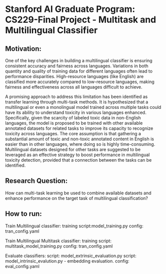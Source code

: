 # Stanford AI Graduate Program: CS229-Final Project - Multitask and Multilingual Classifier

## Motivation:
One of the key challenges in building a multilingual classifier is ensuring consistent accuracy and fairness across languages. Variations in both quantity and quality of training data for different languages often lead to performance disparities. High-resource languages (like English) are classified more accurately compared to low-resource languages, making fairness and effectiveness across all languages difficult to achieve.

A promising approach to address this limitation has been identified as transfer learning through multi-task methods. It is hypothesized that a multilingual or even a monolingual model trained across multiple tasks could have its ability to understand toxicity in various languages enhanced. Specifically, given the scarcity of labeled toxic data in non-English languages, the model is proposed to be trained with other available annotated datasets for related tasks to improve its capacity to recognize toxicity across languages. The core assumption is that gathering a substantial amount of toxic and non-toxic annotated content in English is easier than in other languages, where doing so is highly time-consuming. Multilingual datasets designed for other tasks are suggested to be leveraged as an effective strategy to boost performance in multilingual toxicity detection, provided that a connection between the tasks can be identified.

## Research Question:
How can multi-task learning be used to combine available datasets and enhance performance on the target task of multilingual classification?

## How to run:
Train Multilingual classifier:
training script:model_training.py 
config: tran_config.yaml

Train Multilingual Multitask classifier:
training script: multitask_model_training.py 
config: tran_config.yaml

Evaluate classifiers:
script: model_extrinsic_evaluation.py
script: model_intrinsic_evalution.py - embedding evaluation.
config: eval_config.yaml